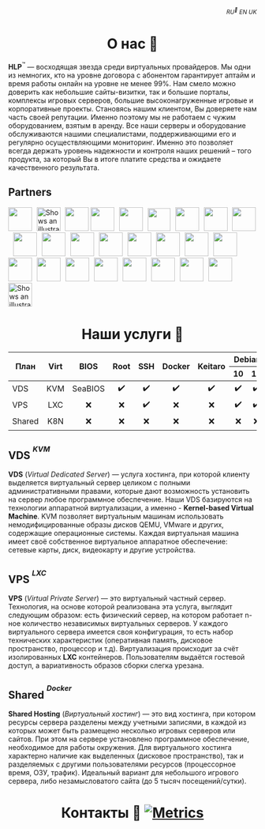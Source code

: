 <h6 align="right"><sub>RU<sup>🎇</sup> EN UK</sub></h>

<h1 align="center">О нас 🎇</h1>

<!--
logo.png
-->

**HLP**<sup>™️</sup> — восходящая звезда среди виртуальных провайдеров. Мы одни из немногих, кто на уровне договора с абонентом гарантирует аптайм и время работы онлайн на уровне не менее 99%. Нам смело можно доверить как небольшие сайты-визитки, так и большие порталы, комплексы игровых серверов, большие высоконагруженные игровые и корпоративные проекты. Становясь нашим клиентом, Вы доверяете нам часть своей репутации. Именно поэтому мы не работаем с чужим оборудованием, взятым в аренду. Все наши серверы и оборудование обслуживаются нашими специалистами, поддерживающими его и регулярно осуществляющими мониторинг. Именно это позволяет всегда держать уровень надежности и контроля наших решений – того продукта, за который Вы в итоге платите средства и ожидаете качественного результата.


**Partners**
-------------
<img height="48" width="48" src="https://cdn.simpleicons.org/Linux/" /><img height="6" width="6" src="https://cdn.simpleicons.org/amd/00000000" /> 
<picture>
  <source media="(prefers-color-scheme: dark)" srcset="https://cdn.simpleicons.org/LinuxContainers/00ffffff">
  <source media="(prefers-color-scheme: light)" srcset="https://cdn.simpleicons.org/LinuxContainers/">
  <img height="48" width="48" alt="Shows an illustrated sun in light mode and a moon with stars in dark mode." src="https://user-images.githubusercontent.com/25423296/163456779-a8556205-d0a5-45e2-ac17-42d089e3c3f8.png">
</picture><img height="1" width="1" src="https://cdn.simpleicons.org/amd/00000000" />
<img height="48" width="48" src="https://cdn.simpleicons.org/Debian/A81D33" />
<img height="48" width="48" src="https://cdn.simpleicons.org/ubuntu/" /><img height="6" width="6" src="https://cdn.simpleicons.org/amd/00000000" />
<img height="48" width="48" src="https://cdn.simpleicons.org/centos/0000FF" /><img height="6" width="6" src="https://cdn.simpleicons.org/amd/00000000" />
<img height="46" width="46" src="https://cdn.simpleicons.org/freebsd/" /><img height="6" width="6" src="https://cdn.simpleicons.org/amd/00000000" />
<img height="48" width="48" src="https://cdn.simpleicons.org/docker" /><img height="6" width="6" src="https://cdn.simpleicons.org/amd/00000000" />
<img height="48" width="48" src="https://cdn.simpleicons.org/kubernetes" /><img height="6" width="6" src="https://cdn.simpleicons.org/amd/00000000" />
<img height="48" width="48" src="https://cdn.simpleicons.org/proxmox" /><img height="6" width="6" src="https://cdn.simpleicons.org/amd/00000000" />
<img height="48" width="48" src="https://cdn.simpleicons.org/nginx" /><img height="6" width="6" src="https://cdn.simpleicons.org/amd/00000000" />
<img height="48" width="48" src="https://cdn.simpleicons.org/roundcube" /><img height="6" width="6" src="https://cdn.simpleicons.org/amd/00000000" />
<img height="48" width="48" src="https://cdn.simpleicons.org/Dovecot" /><img height="6" width="6" src="https://cdn.simpleicons.org/amd/00000000" />
<img height="48" width="48" src="https://cdn.simpleicons.org/SQlite" /><img height="6" width="6" src="https://cdn.simpleicons.org/amd/00000000" />
<img height="48" width="48" src="https://cdn.simpleicons.org/MySQL" /><img height="6" width="6" src="https://cdn.simpleicons.org/amd/00000000" />
<img height="48" width="48" src="https://cdn.simpleicons.org/MariaDB" /><img height="6" width="6" src="https://cdn.simpleicons.org/amd/00000000" />
<img height="48" width="48" src="https://cdn.simpleicons.org/PostgreSQL" /><img height="6" width="6" src="https://cdn.simpleicons.org/amd/00000000" />
<img height="48" width="48" src="https://cdn.simpleicons.org/phpmyadmin" /><img height="6" width="6" src="https://cdn.simpleicons.org/amd/00000000" />
<img height="48" width="48" src="https://cdn.simpleicons.org/qemu" /><img height="6" width="6" src="https://cdn.simpleicons.org/amd/00000000" />
<img height="48" width="48" src="https://cdn.simpleicons.org/apache" /><img height="6" width="6" src="https://cdn.simpleicons.org/amd/00000000" />
<img height="48" width="48" src="https://cdn.simpleicons.org/Cloudflare" /><img height="6" width="6" src="https://cdn.simpleicons.org/amd/00000000" />
<img height="48" width="48" src="https://cdn.simpleicons.org/Letsencrypt" /><img height="6" width="6" src="https://cdn.simpleicons.org/amd/00000000" />
<img height="48" width="48" src="https://cdn.simpleicons.org/php" /><img height="6" width="6" src="https://cdn.simpleicons.org/amd/00000000" />
<img height="48" width="48" src="https://cdn.simpleicons.org/go" /><img height="6" width="6" src="https://cdn.simpleicons.org/amd/00000000" />
<img height="48" width="48" src="https://cdn.simpleicons.org/python" /><img height="6" width="6" src="https://cdn.simpleicons.org/amd/00000000" />
<img height="48" width="48" src="https://cdn.simpleicons.org/amd/ED1C24" /><img height="6" width="6" src="https://cdn.simpleicons.org/amd/00000000" />
<picture>
  <source media="(prefers-color-scheme: dark)" srcset="https://cdn.simpleicons.org/asus/ffffff">
  <source media="(prefers-color-scheme: light)" srcset="https://cdn.simpleicons.org/asus/000000">
  <img height="48" width="48" alt="Shows an illustrated sun in light mode and a moon with stars in dark mode." src="https://user-images.githubusercontent.com/25423296/163456779-a8556205-d0a5-45e2-ac17-42d089e3c3f8.png">
</picture>
 

<h1 align="center">Наши услуги 💸</h1>


<table align="center">
<thead>
  <tr>
    <th rowspan="2" align="center">План</th>
    <th rowspan="2" align="center">Virt</th>
    <th rowspan="2" align="center">BIOS</th>
    <th rowspan="2" align="center">Root</th>
    <th rowspan="2" align="center">SSH</th>
    <th rowspan="2" align="center">Docker</th>
    <th rowspan="2" align="center">Keitaro</th>
    <th colspan="2" align="center">Debian</th>
    <th colspan="2" align="center">Ubuntu</th>
    <th align="center">CentOS</th>
    <th align="center">FreeBSD</th>
  </tr>
  <tr>
    <th align="center">10</th>
    <th align="center">11</th>
    <th align="center">20.04</th>
    <th align="center">22.04</th>
    <th align="center">7 (x64)</th>
    <th align="center">13.1</th>
  </tr>
</thead>
<tbody>
  <tr>
    <td align="left">VDS</td>
    <td align="center">KVM</td>
    <td align="center">SeaBIOS</td>
    <td align="center">✔️</td>
    <td align="center">✔️</td>
    <td align="center">✔️</td>
    <td align="center">✔️</td>
    <td align="center">✔️</td>
    <td align="center">✔️</td>
    <td align="center">✔️</td>
    <td align="center">✔️</td>
    <td align="center">✔️</td>
    <td align="center">✔️</td>
  </tr>
    <tr>
    <td align="left">VPS</td>
    <td align="center">LXC</td>
    <td align="center">❌</td>
    <td align="center">❌</td>
    <td align="center">✔️</td>
    <td align="center">❌</td>
    <td align="center">❌</td>
    <td align="center">✔️</td>
    <td align="center">✔️</td>
    <td align="center">✔️</td>
    <td align="center">✔️</td>
    <td align="center">✔️</td>
    <td align="center">❌</td>
  </tr>
    <tr>
    <td align="left">Shared</td>
    <td align="center">K8N</td>
    <td align="center">❌</td>
    <td align="center">❌</td>
    <td align="center">❌</td>
    <td align="center">❌</td>
    <td align="center">❌</td>
    <td align="center">❌</td>
    <td align="center">❌</td>
    <td align="center">✔️</td>
    <td align="center">❌</td>
    <td align="center">❌</td>
    <td align="center">❌</td>
  </tr>
</tbody>
</table>


**VDS** <sup><sup>*KVM*</sup></sup>
-------------
**VDS** (*Virtual Dedicated Server*) — услуга хостинга, при которой клиенту выделяется виртуальный сервер целиком с полными административными правами, которые дают возможность установить на сервер любое программное обеспечение. Наши VDS базируются на технологии аппаратной виртуализации, а именно - **Kernel-based Virtual Machine**. KVM позволяет виртуальным машинам использовать немодифицированные образы дисков QEMU, VMware и других, содержащие операционные системы. Каждая виртуальная машина имеет своё собственное виртуальное аппаратное обеспечение: сетевые карты, диск, видеокарту и другие устройства.


**VPS** <sup><sup>*LXC*</sup></sup>
-------------
**VPS** (*Virtual Private Server*) — это виртуальный частный сервер. Технология, на основе которой реализована эта услуга, выглядит следующим образом: есть физический сервер, на котором работает n-ное количество независимых виртуальных серверов. У каждого виртуального сервера имеется своя конфигурация, то есть набор технических характеристик (оперативная память, дисковое пространство, процессор и т.д). Виртуализация происходит за счёт изолированных **LXC** контейнеров. Пользователям выдаётся гостевой доступ, а вариативность образов сборки слегка урезана.


**Shared** <sup><sup>*Docker*</sup></sup>
-------------
**Shared Hosting** (*Виртуальный хостинг*) — это вид хостинга, при котором ресурсы сервера разделены между учетными записями, в каждой из которых может быть размещено несколько игровых серверов или сайтов. При этом на сервере установлено программное обеспечение, необходимое для работы окружения. Для виртуального хостинга характерно наличие как выделенных (дисковое пространство), так и разделяемых с другими пользователями ресурсов (процессорное время, ОЗУ, трафик). Идеальный вариант для небольшого игрового сервера, либо незамысловатого сайта (до 5 тысяч посещений/сутки).

<h1 align="center">Контакты 💌 <a href="https://github.com/hostlikepro"><img alt="Metrics" src="https://hits.sh/github.com/silentsoft/hits.svg?label=Gotcha&extraCount=1493&color=f1aa4a&labelColor=000000&logo=github"/></a></h1>

